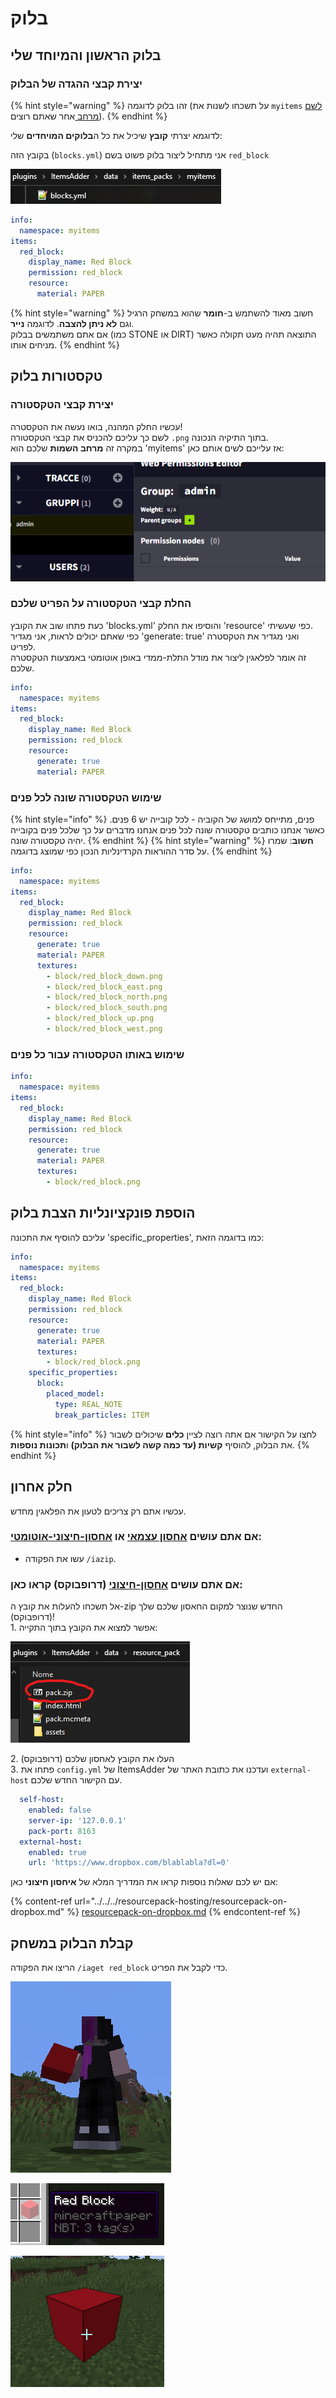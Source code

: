 # בלוק

## בלוק הראשון והמיוחד שלי

### יצירת קבצי ההגדה של הבלוק

{% hint style="warning" %}
זהו בלוק לדוגמה (על תשכחו לשנות את `myitems` [לשם מרחב ](../../basic-concepts/namespace/) אחר שאתם רוצים).
{% endhint %}

לדוגמא יצרתי **קובץ** שיכיל את כל ה**בלוקים המויחדים** שלי:

בקובץ הזה (`blocks.yml`) אני מתחיל ליצור בלוק פשוט בשם `red_block`

![](<../../../../.gitbook/assets/immagine (90).png>)

```yaml
info:
  namespace: myitems
items:
  red_block:
    display_name: Red Block
    permission: red_block
    resource:
      material: PAPER
```

{% hint style="warning" %}
חשוב מאוד להשתמש ב-**חומר** שהוא במשחק הרגיל וגם **לא ניתן להצבה**. לדוגמה **נייר**.\
אם אתם משתמשים בבלוק (כמו STONE או DIRT) התוצאה תהיה מעט תקולה כאשר מניחים אותו.
{% endhint %}

## טקסטורות בלוק

### יצירת קבצי הטקסטורה

עכשיו החלק המהנה, בואו נעשה את הטקסטרה!\
לשם כך עליכם להכניס את קבצי הטקסטורה `.png` בתוך התיקיה הנכונה.\
במקרה זה **מרחב השמות** שלכם הוא 'myitems' אז עלייכם לשים אותם כאן:

![](<../../../../.gitbook/assets/image (130).png>)

### החלת קבצי הטקסטורה על הפריט שלכם

כעת פתחו שוב את הקובץ 'blocks.yml' והוסיפו את החלק 'resource' כפי שעשיתי.\
כפי שאתם יכולים לראות, אני מגדיר 'generate: true' ואני מגדיר את הטקסטרה לפריט.\
זה אומר לפלאגין ליצור את מודל התלת-ממדי באופן אוטומטי באמצעות הטקסטרה שלכם.

```yaml
info:
  namespace: myitems
items:
  red_block:
    display_name: Red Block
    permission: red_block
    resource:
      generate: true
      material: PAPER
```

### שימוש הטקסטורה שונה לכל פנים

{% hint style="info" %}
פנים, מתייחס למושג של הקוביה - לכל קובייה יש 6 פנים. כאשר אנחנו כותבים טקסטורה שונה לכל פנים אנחנו מדברים על כך שלכל פנים בקובייה יהיה טקסטורה שונה.
{% endhint %}
{% hint style="warning" %}
**חשוב**: שמרו על סדר ההוראות הקרדינליות הנכון כפי שמוצג בדוגמה.
{% endhint %}

```yaml
info:
  namespace: myitems
items:
  red_block:
    display_name: Red Block
    permission: red_block
    resource:
      generate: true
      material: PAPER
      textures:
        - block/red_block_down.png
        - block/red_block_east.png
        - block/red_block_north.png
        - block/red_block_south.png
        - block/red_block_up.png
        - block/red_block_west.png
```

### שימוש באותו הטקסטורה עבור כל פנים

```yaml
info:
  namespace: myitems
items:
  red_block:
    display_name: Red Block
    permission: red_block
    resource:
      generate: true
      material: PAPER
      textures:
        - block/red_block.png
```

## הוספת פונקציונליות הצבת בלוק

עליכם להוסיף את התכונה 'specific_properties', כמו בדוגמה הזאת:

```yaml
info:
  namespace: myitems
items:
  red_block:
    display_name: Red Block
    permission: red_block
    resource:
      generate: true
      material: PAPER
      textures:
        - block/red_block.png
    specific_properties:
      block:
        placed_model:
          type: REAL_NOTE
          break_particles: ITEM
```

{% hint style="info" %}
לחצו על הקישור אם אתה רוצה לציין **כלים** שיכולים לשבור את הבלוק, להוסיף **קשיות (עד כמה קשה לשבור את הבלוק)** ו**תכונות נוספות**.
{% endhint %}

## חלק אחרון

עכשיו אתם רק צריכים לטעון את הפלאגין מחדש.

### אם אתם עושים [אחסון עצמאי](../../../resourcepack-hosting/resourcepack-self-hosting.md) או [אחסון-חיצוני-אוטומטי](../../../resourcepack-hosting/automatic-upload-hosting.md):

* עשו את הפקודה `/iazip`.

### אם אתם עושים [אחסון-חיצוני](../../../resourcepack-hosting/resourcepack-on-dropbox.md) (דרופבוקס) קראו כאן:

אל תשכחו להעלות את קובץ ה-zip החדש שנוצר למקום החאסון שלכם שלך (דרופבוקס)!\
1\. אפשר למצוא את הקובץ בתוך התקייה:

![](<../../../../.gitbook/assets/immagine (96) (2) (3) (2) (1).png>)

2\. העלו את הקובץ לאחסון שלכם (דרופבוקס)\
3\. פתחו את `config.yml` של ItemsAdder ועדכנו את כתובת האתר של `external-host` עם הקישור החדש שלכם.

```yaml
  self-host:
    enabled: false
    server-ip: '127.0.0.1'
    pack-port: 8163
  external-host:
    enabled: true
    url: 'https://www.dropbox.com/blablabla?dl=0'
```

אם יש לכם שאלות נוספות קראו את המדריך המלא של **איחסון חיצוני** כאן:

{% content-ref url="../../../resourcepack-hosting/resourcepack-on-dropbox.md" %}
[resourcepack-on-dropbox.md](../../../resourcepack-hosting/resourcepack-on-dropbox.md)
{% endcontent-ref %}

## קבלת הבלוק במשחק

הריצו את הפקודה `/iaget red_block` כדי לקבל את הפריט.

![](<../../../../.gitbook/assets/immagine (92).png>)

![](<../../../../.gitbook/assets/immagine (91).png>)

![](<../../../../.gitbook/assets/immagine (93).png>)
